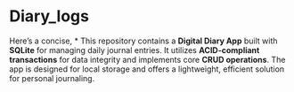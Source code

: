 # Diary_logs
Here’s a concise, * This repository contains a **Digital Diary App** built with **SQLite** for managing daily journal entries. It utilizes **ACID-compliant transactions** for data integrity and implements core **CRUD operations**. The app is designed for local storage and offers a lightweight, efficient solution for personal journaling.

